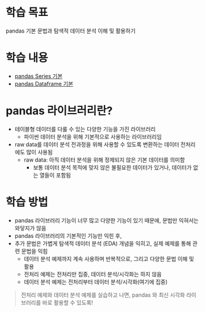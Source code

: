 # 학습 목표
pandas 기본 문법과 탐색적 데이터 분석 이해 및 활용하기

# 학습 내용
- [pandas Series 기본](https://github.com/kimayeon-hub/Python_for_AI/blob/master/Data%20Analysis/Pandas%20Basic/Pandas%20Series%20basic.ipynb)
- [pandas Dataframe 기본](https://github.com/kimayeon-hub/Python_for_AI/blob/master/Data%20Analysis/Pandas%20Basic/Pandas%20Dataframe%20basic.ipynb)

# pandas 라이브러리란?
- 테이블형 데이터를 다룰 수 있는 다양한 기능을 가진 라이브러리
  - 파이썬 데이터 분석을 위해 기본적으로 사용하는 라이브러리임
- raw data를 데이터 분석 전과정을 위해 사용할 수 있도록 변환하는 데이터 전처리에도 많이 사용됨
  - raw data: 아직 데이터 분석을 위해 정제되지 않은 기본 데이터를 의미함
    - 보통 데이터 분석 목적에 맞지 않은 불필요한 데이터가 있거나, 데이터가 없는 열들이 포함됨
   
# 학습 방법
- pandas 라이브러리 기능이 너무 많고 다양한 기능이 있기 때문에, 문법만 익혀서는 와닿지가 않음
- pandas 라이브러리의 기본적인 기능만 익힌 후,
- 추가 문법은 가볍게 탐색적 데이터 분석 (EDA) 개념을 익히고, 실제 예제를 통해 관련 문법을 익힘
  - 데이터 분석 예제까지 계속 사용하며 반복적으로, 그리고 다양한 문법 이해 및 활용
  - 전처리 예제는 전처리만 집중, 데이터 분석/시각화는 하지 않음
  - 데이터 분석 예제는 전처리부터 데이터 분석/시각화(여기에 집중)
    
> 전처리 예제와 데이터 분석 예제를 실습하고 나면, pandas 와 최신 시각화 라이브러리를 바로 활용할 수 있도록!


